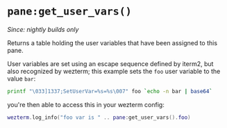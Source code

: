 # `pane:get_user_vars()`

*Since: nightly builds only*

Returns a table holding the user variables that have been assigned
to this pane.

User variables are set using an escape sequence defined by iterm2, but
also recognized by wezterm; this example sets the `foo` user variable
to the value `bar`:

```bash
printf "\033]1337;SetUserVar=%s=%s\007" foo `echo -n bar | base64`
```

you're then able to access this in your wezterm config:

```lua
wezterm.log_info("foo var is " .. pane:get_user_vars().foo)
```

